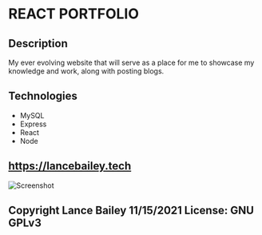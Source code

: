 # REACT PORTFOLIO

## Description

My ever evolving website that will serve as a place for me to showcase my knowledge and work, along with posting blogs.

## Technologies
* MySQL
* Express
* React
* Node

## https://lancebailey.tech

![Screenshot](..\client\src\assets\portfolio.png)

## Copyright Lance Bailey 11/15/2021 License: GNU GPLv3
